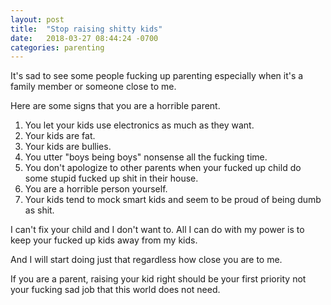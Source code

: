 ```yaml
---
layout: post
title:  "Stop raising shitty kids"
date:   2018-03-27 08:44:24 -0700
categories: parenting
---
```


It's sad to see some people fucking up parenting especially when it's a family member or someone close to me.

Here are some signs that you are a horrible parent.

1. You let your kids use electronics as much as they want. 
2. Your kids are fat.
3. Your kids are bullies.
4. You utter "boys being boys" nonsense all the fucking time.
5. You don't apologize to other parents when your fucked up child do some stupid fucked up shit in their house.
6. You are a horrible person yourself.
7. Your kids tend to mock smart kids and seem to be proud of being dumb as shit.

I can't fix your child and I don't want to. All I can do with my power is to keep your fucked up kids away from my kids.

And I will start doing just that regardless how close you are to me.

If you are a parent, raising your kid right should be your first priority not your fucking sad job that this world does not need.
